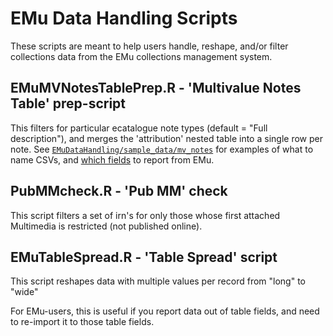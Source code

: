 # EMu Data Handling Scripts

These scripts are meant to help users handle, reshape, and/or filter collections data from the EMu collections management system.

## EMuMVNotesTablePrep.R - 'Multivalue Notes Table' prep-script

This filters for particular ecatalogue note types (default = "Full description"), and merges the 'attribution' nested table into a single row per note.
See [`EMuDataHandling/sample_data/mv_notes`](https://github.com/fieldmuseum/Collections-Scripts/tree/master/EMuDataHandling/sample_data/mv_notes) for examples of what to name CSVs, and [which fields](https://github.com/fieldmuseum/Collections-Scripts/blob/master/EMuDataHandling/sample_data/mv_notes/schema.ini) to report from EMu.


## PubMMcheck.R - 'Pub MM' check

This script filters a set of irn's for only those whose first attached Multimedia is restricted (not published online).


## EMuTableSpread.R - 'Table Spread' script 

This script reshapes data with multiple values per record from "long" to "wide"

For EMu-users, this is useful if you report data out of table fields, and need to re-import it to those table fields.